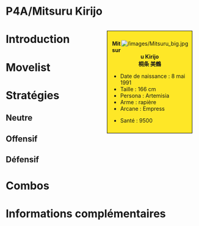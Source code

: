 # P4A/Mitsuru Kirijo

<div style="float:right; border: 1px black solid; background-color: #FEE727; width: 40%; margin:15px; padding:10px">
<div style="float:right">

![](/images/Mitsuru_big.jpg "/images/Mitsuru_big.jpg")

</div>
<div>
<center>

**Mitsuru Kirijo**  
**桐条 美鶴**  
  

</center>

- Date de naissance : 8 mai 1991
- Taille : 166 cm
- Persona : Artemisia
- Arme : rapière
- Arcane : Empress

<!-- -->

- Santé : 9500

</div>
</div>

# Introduction

# Movelist

# Stratégies

## Neutre

## Offensif

## Défensif

# Combos

# Informations complémentaires
